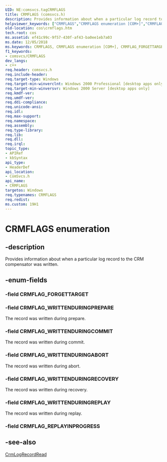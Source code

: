 ```yaml
---
UID: NE:comsvcs.tagCRMFLAGS
title: CRMFLAGS (comsvcs.h)
description: Provides information about when a particular log record to the CRM compensator was written.
helpviewer_keywords: ["CRMFLAGS","CRMFLAGS enumeration [COM+]","CRMFLAG_FORGETTARGET","CRMFLAG_REPLAYINPROGRESS","CRMFLAG_WRITTENDURINGABORT","CRMFLAG_WRITTENDURINGCOMMIT","CRMFLAG_WRITTENDURINGPREPARE","CRMFLAG_WRITTENDURINGRECOVERY","CRMFLAG_WRITTENDURINGREPLAY","_cos_CRMFLAGS","comsvcs/CRMFLAGS","comsvcs/CRMFLAG_FORGETTARGET","comsvcs/CRMFLAG_REPLAYINPROGRESS","comsvcs/CRMFLAG_WRITTENDURINGABORT","comsvcs/CRMFLAG_WRITTENDURINGCOMMIT","comsvcs/CRMFLAG_WRITTENDURINGPREPARE","comsvcs/CRMFLAG_WRITTENDURINGRECOVERY","comsvcs/CRMFLAG_WRITTENDURINGREPLAY","cos.crmflags"]
old-location: cos\crmflags.htm
tech.root: cos
ms.assetid: ef41c99c-9f57-430f-af43-ba0ee1eb7a03
ms.date: 12/05/2018
ms.keywords: CRMFLAGS, CRMFLAGS enumeration [COM+], CRMFLAG_FORGETTARGET, CRMFLAG_REPLAYINPROGRESS, CRMFLAG_WRITTENDURINGABORT, CRMFLAG_WRITTENDURINGCOMMIT, CRMFLAG_WRITTENDURINGPREPARE, CRMFLAG_WRITTENDURINGRECOVERY, CRMFLAG_WRITTENDURINGREPLAY, _cos_CRMFLAGS, comsvcs/CRMFLAGS, comsvcs/CRMFLAG_FORGETTARGET, comsvcs/CRMFLAG_REPLAYINPROGRESS, comsvcs/CRMFLAG_WRITTENDURINGABORT, comsvcs/CRMFLAG_WRITTENDURINGCOMMIT, comsvcs/CRMFLAG_WRITTENDURINGPREPARE, comsvcs/CRMFLAG_WRITTENDURINGRECOVERY, comsvcs/CRMFLAG_WRITTENDURINGREPLAY, cos.crmflags
f1_keywords:
- comsvcs/CRMFLAGS
dev_langs:
- c++
req.header: comsvcs.h
req.include-header: 
req.target-type: Windows
req.target-min-winverclnt: Windows 2000 Professional [desktop apps only]
req.target-min-winversvr: Windows 2000 Server [desktop apps only]
req.kmdf-ver: 
req.umdf-ver: 
req.ddi-compliance: 
req.unicode-ansi: 
req.idl: 
req.max-support: 
req.namespace: 
req.assembly: 
req.type-library: 
req.lib: 
req.dll: 
req.irql: 
topic_type:
- APIRef
- kbSyntax
api_type:
- HeaderDef
api_location:
- ComSvcs.h
api_name:
- CRMFLAGS
targetos: Windows
req.typenames: CRMFLAGS
req.redist: 
ms.custom: 19H1
---
```


# CRMFLAGS enumeration


## -description


Provides information about when a particular log record to the CRM compensator was written.


## -enum-fields




### -field CRMFLAG_FORGETTARGET


### -field CRMFLAG_WRITTENDURINGPREPARE

The record was written during prepare.


### -field CRMFLAG_WRITTENDURINGCOMMIT

The record was written during commit.


### -field CRMFLAG_WRITTENDURINGABORT

The record was written during abort.


### -field CRMFLAG_WRITTENDURINGRECOVERY

The record was written during recovery.


### -field CRMFLAG_WRITTENDURINGREPLAY

The record was written during replay.


### -field CRMFLAG_REPLAYINPROGRESS


## -see-also




<a href="https://docs.microsoft.com/windows/desktop/api/comsvcs/ns-comsvcs-crmlogrecordread">CrmLogRecordRead</a>
 

 

